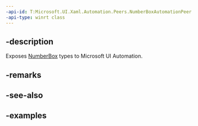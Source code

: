 ```yaml
---
-api-id: T:Microsoft.UI.Xaml.Automation.Peers.NumberBoxAutomationPeer
-api-type: winrt class
---
```


## -description

Exposes [NumberBox](../microsoft.ui.xaml.controls/numberbox.md) types to Microsoft UI Automation.

## -remarks

## -see-also

## -examples


